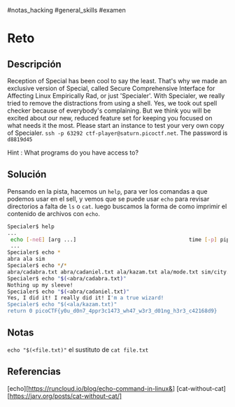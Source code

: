 #notas_hacking #general_skills #examen
# Reto
## Descripción
Reception of Special has been cool to say the least. That's why we made an exclusive version of Special, called Secure Comprehensive Interface for Affecting Linux Empirically Rad, or just 'Specialer'. With Specialer, we really tried to remove the distractions from using a shell. Yes, we took out spell checker because of everybody's complaining. But we think you will be excited about our new, reduced feature set for keeping you focused on what needs it the most. Please start an instance to test your very own copy of Specialer. `ssh -p 63292 ctf-player@saturn.picoctf.net`. The password is `d8819d45`

Hint : What programs do you have access to?
## Solución

Pensando en la pista,  hacemos un `help`, para ver los comandas a que podemos usar en el sell, y vemos que se puede usar `echo` para revisar directorios a falta de `ls` o `cat`.
luego buscamos la forma de como imprimir el contenido de archivos con `echo`.
```bash
Specialer$ help
...
 echo [-neE] [arg ...]                                    time [-p] pipeline
 ...
Specialer$ echo *
abra ala sim
Specialer$ echo */*
abra/cadabra.txt abra/cadaniel.txt ala/kazam.txt ala/mode.txt sim/city.txt sim/salabim.txt
Specialer$ echo "$(<abra/cadabra.txt)"
Nothing up my sleeve!
Specialer$ echo "$(<abra/cadaniel.txt)"
Yes, I did it! I really did it! I'm a true wizard!
Specialer$ echo "$(<ala/kazam.txt)"
return 0 picoCTF{y0u_d0n7_4ppr3c1473_wh47_w3r3_d01ng_h3r3_c42168d9}
```
## Notas
`echo "$(<file.txt)"` el sustituto de `cat file.txt`
## Referencias
[echo][https://runcloud.io/blog/echo-command-in-linux&]
[cat-without-cat][https://jarv.org/posts/cat-without-cat/]